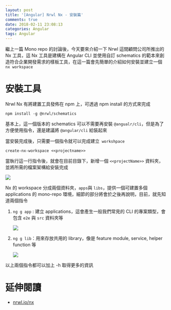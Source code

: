 ```yaml
---
layout: post
title: '[Angular] Nrwl Nx - 安裝篇'
comments: true
date: 2018-02-11 23:08:13
categories: Angular
tags: Angular
---
```


繼上一篇 Mono repo 的討論後，今天要來介紹一下  Nrwl 這間顧問公司所推出的 Nx 工具，這 Nx 工具是建構在 Angular CLI 並使用自訂 schematics 的範本來創造符合企業開發需求的樣板工具，在這一篇會先簡單的介紹如何安裝並建立一個 `nx workspace`

<!-- more -->

# 安裝工具

Nrwl Nx 有將建置工具發佈在 npm 上，可透過 npm install 的方式來完成

```
npm install -g @nrwl/schematics
```

基本上，這一個版本的 schematics 可以不需要再安裝 `@angualr/cli`，但是為了方便使用指令，還是建議將 `@angular/cli` 給裝起來

當安裝完成後，只需要一個指令就可以完成建立` workshpace`

```
create-nx-workspace <<projectname>>
```

當執行這一行指令後，就會在目前目錄下，新增一個 `<<projectName>>` 資料夾，並將所需的檔案架構給安裝完成

![](https://c1.staticflickr.com/5/4752/26332285498_8b0b90db7a_o_d.png)

Nx 的 workspace 分成兩個資料夾，`apps`與 `libs`，提供一個可建置多個 applications 的 mono-repo 環境，細節的部分將會於之後再說明，目前，就先知道兩個指令

1. `ng g app` : 建立 applications，這會產生一般我們常見的 CLI 的專案類型，會包含 `e2e` 與 `src` 資料夾等

   ![](https://c1.staticflickr.com/5/4671/28425304299_0dfcfbd5f2_o_d.png)

2. `ng g lib`：用來存放共用的 library，像是 feature module, service, helper function 等

   ![](https://c1.staticflickr.com/5/4754/26332726278_6bc6a32641_b_d.jpg)

以上兩個指令都可以加上 -h 取得更多的資訊



# 延伸閱讀

* [nrwl.io/nx](https://nrwl.io/nx)